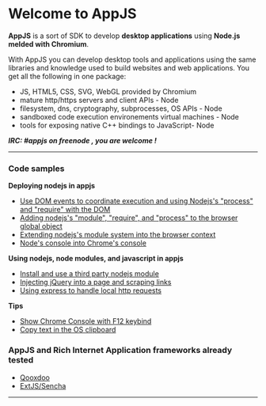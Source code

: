 # Welcome to AppJS

**AppJS** is a sort of SDK to develop **desktop applications** using **Node.js melded with Chromium**. 

With AppJS you can develop desktop tools and applications using the same libraries and knowledge used to build websites and web applications. You get all the following in one package:

* JS, HTML5, CSS, SVG, WebGL provided by Chromium
* mature http/https servers and client APIs - Node
* filesystem, dns, cryptography, subprocesses, OS APIs - Node
* sandboxed code execution environements virtual machines - Node
* tools for exposing native C++ bindings to JavaScript- Node

**_IRC: #appjs on freenode , you are welcome !_**

---
### Code samples

**Deploying nodejs in appjs**
  * [Use DOM events to coordinate execution and using Nodejs's "process" and "require" with the DOM](./wiki/Node's-"process"-and-"require"-in-your-app)
  * [Adding nodejs's "module", "require", and "process" to the browser global object](./wiki/Add-Node-in-the-browser-global-object)
  * [Extending nodejs's module system into the browser context](./wiki/Extending-node's-module-system-into-the-browser-context)
  * [Node's console into Chrome's console](./wiki/Node's-console-into-Chrome's-console)

**Using nodejs, node modules, and javascript in appjs**
  * [Install and use a third party nodejs module](./wiki/Install-and-use-a-third-party-nodejs-module)
  * [Injecting jQuery into a page and scraping links](./wiki/Injecting-jQuery-into-a-page-and-scraping-links)
  * [Using express to handle local http requests](./wiki/Using-express-to-handle-local-http-requests)


**Tips**
  * [Show Chrome Console with F12 keybind](./wiki/Show-devtools-with-F12-keybind)
  * [Copy text in the OS clipboard](./wiki/Clipboard-Copy)


### AppJS and Rich Internet Application frameworks already tested

  * [Qooxdoo](http://www.qooxdoo.org/)
  * [ExtJS/Sencha](http://www.sencha.com/products/extjs)


---